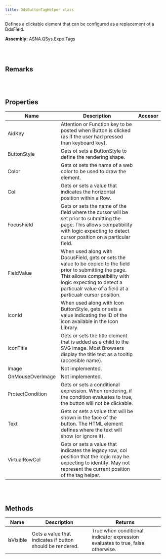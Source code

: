 ```yaml
---
title: DdsButtonTagHelper class
---
```


Defines a clickable element that can be configured as a replacement of a DdsField.

**Assembly:** ASNA.QSys.Expo.Tags

<br>
<br>

## Remarks

<br>
<br>

## Properties
| Name | Description | Accesor
| --- | --- | ---
| AidKey | Attention or Function key to be posted when Button is clicked (as if the user had pressed than keyboard key). | 
| ButtonStyle | Gets ot sets a ButtonStyle to define the rendering shape. | 
| Color | Gets ot sets the name of a web color to be used to draw the element. | 
| Col | Gets or sets a value that indicates the horizontal position within a Row. | 
| FocusField | Gets or sets the name of the field where the cursor will be set prior to submitting the page. This allows compatibility with logic expecting to detect cursor position on a particular field. | 
| FieldValue | When used along with DocusField, gets or sets the value to be copied to the field prior to submitting the page. This allows compatibility with logic expecting to detect a particualr value of a field at a particualr cursor position. | 
| IconId | When used along with Icon ButtonStyle, gets or sets a value indicating the ID of the icon available in the Icon Library. | 
| IconTitle | Gets or sets the title element that is added as a child to the SVG image. Most Browsers display the title text as a tooltip (accesible name). | 
| Image | Not implemented. | 
| OnMouseOverImage | Not implemented. | 
| ProtectCondition | Gets or sets a conditional expression. When rendering, if the condition evaluates to true, the button will not be clickable. | 
| Text | Gets or sets a value that will be shown in the face of the button. The HTML element defines where the text will show (or ignore it). | 
| VirtualRowCol | Gets or sets a value that indicates the legacy row, col position that the logic may be expecting to identify. May not represent the current position of the tag helper. | 

<br>
<br>

## Methods
| Name | Description | Returns
| --- | --- | ---
| IsVisible | Gets a value that indicates if button should be rendered. | True when conditional indicator expression evaluates to true, false otherwise.

<br>
<br>


